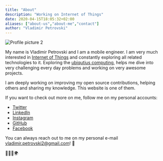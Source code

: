 ```yaml
---
title: "About"
description: "Working on Internet of Things"
date: 2020-04-15T18:05:32+02:00
aliases: ["about-us","about-me","contact"]
author: "Vladimir Petrovski"
---
```


![Profile picture 2](/images/profile.jpg)

My name is Vladimir Petrovski and I am a mobile engineer. I am very much interested in [Internet of Things](https://en.wikipedia.org/wiki/Internet_of_things) and constantly exploring all related technologies to it. Exploring the [ubiqutius computing](https://en.wikipedia.org/wiki/Ubiquitous_computing), helps me dive into very challenging every day problems and working on very awesome projects.

I am deeply working on improving my open source contributions, helping others and sharing my knowledge. This website is one of them.

If you want to check out more on me, follow me on my personal accounts:

* [Twitter](https://twitter.com/petrovskivlad)
* [LinkedIn](https://www.linkedin.com/in/vladimirpetrovski/)
* [Instagram](https://www.instagram.com/vladimir.petrovski/)
* [GitHub](https://github.com/vladimirpetrovski)
* [Facebook](https://www.facebook.com/vladimir.petrovski)

You can always reach out to me on my personal e-mail vladimir.petrovski2@gmail.com! 🍻

👨‍💻🎉🌍

